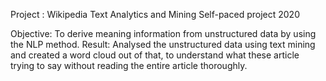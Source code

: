 Project : Wikipedia Text Analytics and Mining
Self-paced project
2020

Objective: To derive meaning information from unstructured data by using the NLP method.
Result: Analysed the unstructured data using text mining and created a word cloud out of that, to understand what these article trying to say without reading the entire article thoroughly.
